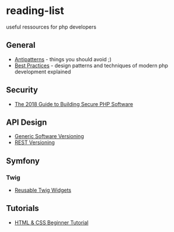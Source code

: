 # reading-list
useful ressources for php developers

## General

* [Antipatterns](https://sourcemaking.com/antipatterns) - things you should avoid ;)
* [Best Practices](https://www.phptherightway.com) - design patterns and techniques of modern php development explained


## Security

* [The 2018 Guide to Building Secure PHP Software](https://paragonie.com/blog/2017/12/2018-guide-building-secure-php-software)


## API Design ##
* [Generic Software Versioning](https://semver.org)
* [REST Versioning](http://www.baeldung.com/rest-versioning)

## Symfony

### Twig

* [Reusable Twig Widgets](https://stackoverflow.com/questions/41792059/how-to-include-a-reusable-widget-in-symfony-twig)

## Tutorials

* [HTML & CSS Beginner Tutorial](https://internetingishard.com/html-and-css/)
